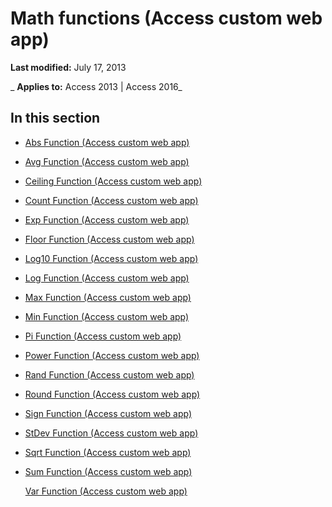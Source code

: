 
# Math functions (Access custom web app)

 **Last modified:** July 17, 2013

 _ **Applies to:** Access 2013 | Access 2016_

## In this section


- [Abs Function (Access custom web app)](c880a662-dc4b-4b37-bbd4-3cb681dc1d1c.md)
    
- [Avg Function (Access custom web app)](d432e823-a255-4860-9c8b-201b2e0476fd.md)
    
- [Ceiling Function (Access custom web app)](0245c820-6c60-47e2-8afa-3e56679454a3.md)
    
- [Count Function (Access custom web app)](d931535b-428f-4300-93bf-cfe0ebcc2ac9.md)
    
- [Exp Function (Access custom web app)](09385b75-ec0e-4dde-b9c3-9ade4a7a2b74.md)
    
- [Floor Function (Access custom web app)](12f9be33-25c2-4912-ab44-15d8c582f655.md)
    
- [Log10 Function (Access custom web app)](89c2d4f0-0de9-41d4-bc34-a21f5636e8c4.md)
    
- [Log Function (Access custom web app)](a897e812-08dc-49c9-954b-e8908a0daab3.md)
    
- [Max Function (Access custom web app)](b6e0b89f-4975-416d-9f7a-e15fa54d7ee1.md)
    
- [Min Function (Access custom web app)](930c906d-d6f0-49ad-8ed7-336e7833d672.md)
    
- [Pi Function (Access custom web app)](0a4f7e22-dfd2-4cdd-9f2d-8cd0fef9e34c.md)
    
- [Power Function (Access custom web app)](2cfe965f-e462-452f-a99d-804cb1a2f1c7.md)
    
- [Rand Function (Access custom web app)](6390b325-025e-4546-bb19-1cd1c45ceb5a.md)
    
- [Round Function (Access custom web app)](4af7fbe2-ee34-4a52-b55e-ce3983313b5e.md)
    
- [Sign Function (Access custom web app)](5e818c7b-b816-43ca-a051-d5846d4694db.md)
    
- [StDev Function (Access custom web app)](ff79fe88-68bf-4f50-a110-0714268f080d.md)
    
- [Sqrt Function (Access custom web app)](bba97464-472f-4a88-a624-6ec601e1730f.md)
    
- [Sum Function (Access custom web app)](c2345092-ba5f-4030-9070-391233e70f92.md)
    
    [Var Function (Access custom web app)](cb2aace1-fa2d-480e-bfc7-44ae399943f5.md)
    
